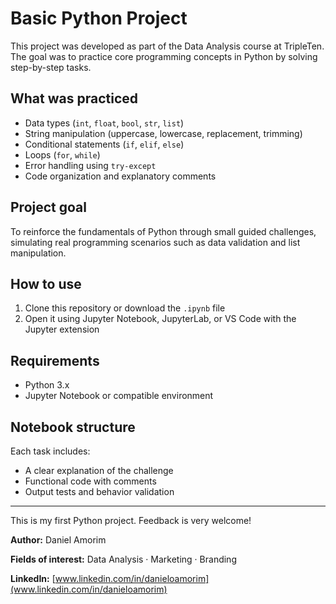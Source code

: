# Basic Python Project

This project was developed as part of the Data Analysis course at TripleTen. The goal was to practice core programming concepts in Python by solving step-by-step tasks.

## What was practiced

- Data types (`int`, `float`, `bool`, `str`, `list`)
- String manipulation (uppercase, lowercase, replacement, trimming)
- Conditional statements (`if`, `elif`, `else`)
- Loops (`for`, `while`)
- Error handling using `try-except`
- Code organization and explanatory comments

## Project goal

To reinforce the fundamentals of Python through small guided challenges, simulating real programming scenarios such as data validation and list manipulation.

## How to use

1. Clone this repository or download the `.ipynb` file
2. Open it using Jupyter Notebook, JupyterLab, or VS Code with the Jupyter extension

## Requirements

- Python 3.x
- Jupyter Notebook or compatible environment

## Notebook structure

Each task includes:
- A clear explanation of the challenge
- Functional code with comments
- Output tests and behavior validation

---

This is my first Python project. Feedback is very welcome!

**Author:** Daniel Amorim

**Fields of interest:** Data Analysis · Marketing · Branding  

**LinkedIn:** [www.linkedin.com/in/danieloamorim](www.linkedin.com/in/danieloamorim)
